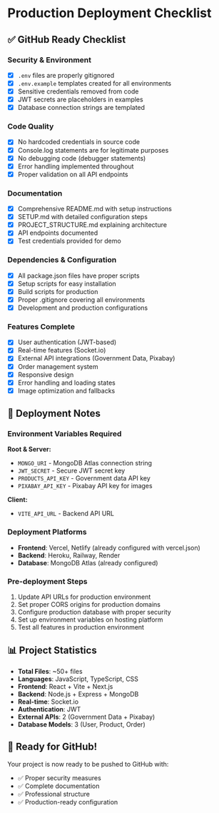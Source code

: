# Production Deployment Checklist

## ✅ GitHub Ready Checklist

### Security & Environment
- [x] `.env` files are properly gitignored
- [x] `.env.example` templates created for all environments
- [x] Sensitive credentials removed from code
- [x] JWT secrets are placeholders in examples
- [x] Database connection strings are templated

### Code Quality
- [x] No hardcoded credentials in source code
- [x] Console.log statements are for legitimate purposes
- [x] No debugging code (debugger statements)
- [x] Error handling implemented throughout
- [x] Proper validation on all API endpoints

### Documentation
- [x] Comprehensive README.md with setup instructions
- [x] SETUP.md with detailed configuration steps
- [x] PROJECT_STRUCTURE.md explaining architecture
- [x] API endpoints documented
- [x] Test credentials provided for demo

### Dependencies & Configuration
- [x] All package.json files have proper scripts
- [x] Setup scripts for easy installation
- [x] Build scripts for production
- [x] Proper .gitignore covering all environments
- [x] Development and production configurations

### Features Complete
- [x] User authentication (JWT-based)
- [x] Real-time features (Socket.io)
- [x] External API integrations (Government Data, Pixabay)
- [x] Order management system
- [x] Responsive design
- [x] Error handling and loading states
- [x] Image optimization and fallbacks

## 🚀 Deployment Notes

### Environment Variables Required
**Root & Server:**
- `MONGO_URI` - MongoDB Atlas connection string
- `JWT_SECRET` - Secure JWT secret key
- `PRODUCTS_API_KEY` - Government data API key
- `PIXABAY_API_KEY` - Pixabay API key for images

**Client:**
- `VITE_API_URL` - Backend API URL

### Deployment Platforms
- **Frontend**: Vercel, Netlify (already configured with vercel.json)
- **Backend**: Heroku, Railway, Render
- **Database**: MongoDB Atlas (already configured)

### Pre-deployment Steps
1. Update API URLs for production environment
2. Set proper CORS origins for production domains
3. Configure production database with proper security
4. Set up environment variables on hosting platform
5. Test all features in production environment

## 📊 Project Statistics
- **Total Files**: ~50+ files
- **Languages**: JavaScript, TypeScript, CSS
- **Frontend**: React + Vite + Next.js
- **Backend**: Node.js + Express + MongoDB
- **Real-time**: Socket.io
- **Authentication**: JWT
- **External APIs**: 2 (Government Data + Pixabay)
- **Database Models**: 3 (User, Product, Order)

## 🎯 Ready for GitHub!
Your project is now ready to be pushed to GitHub with:
- ✅ Proper security measures
- ✅ Complete documentation
- ✅ Professional structure
- ✅ Production-ready configuration
